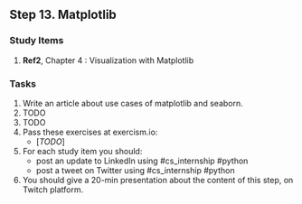 ## Step 13. Matplotlib

### Study Items
  1. **Ref2**, Chapter 4 : Visualization with Matplotlib

### Tasks

 1. Write an article about use cases of matplotlib and seaborn.
 2. TODO
 3. TODO
 4. Pass these exercises at exercism.io:
    - [*TODO*]
 5. For each study item you should:  
     - post an update to LinkedIn using #cs_internship #python  
     - post a tweet on Twitter using #cs_internship #python
 6. You should give a 20-min presentation about the content of this step, on Twitch platform.
